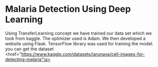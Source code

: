 # Malaria Detection Using Deep Learning
Using TransferLearning concept we have trained our data set which we took from kaggle.
The optimizer used is Adam.
We then developed a website using Flask.
TensorFlow library was used for training the model.
you can get the dataset <a here><href="https://www.kaggle.com/datasets/iarunava/cell-images-for-detecting-malaria"\a>
